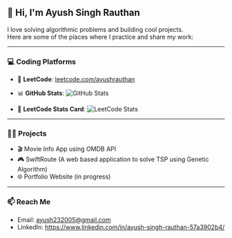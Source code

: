 ## 👋 Hi, I'm Ayush Singh Rauthan

I love solving algorithmic problems and building cool projects.  
Here are some of the places where I practice and share my work:

---

### 💻 Coding Platforms

- 🚀 **LeetCode**: [leetcode.com/ayushrauthan](https://leetcode.com/ayushrauthan_100/)
- 📊 **GitHub Stats**:
  ![GitHub Stats](https://github-readme-stats.vercel.app/api?username=ayushrauthan&show_icons=true&theme=radical)

- 🔢 **LeetCode Stats Card**:
  ![LeetCode Stats](https://leetcard.jacoblin.cool/ayushrauthan_100?theme=light&font=Source%20Code%20Pro)


---

### 🧑‍💻 Projects

- 🎬 Movie Info App using OMDB API
- 🎮 SwiftRoute (A web based application to solve TSP using Genetic Algorithm)
- 🌐 Portfolio Website (in progress)

---

### 📫 Reach Me
- Email: ayush232005@gmail.com
- LinkedIn: https://www.linkedin.com/in/ayush-singh-rauthan-57a3902b4/

